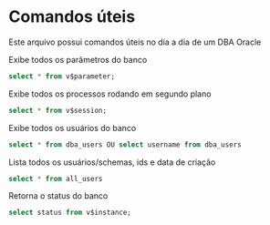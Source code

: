# Comandos úteis

Este arquivo possui comandos úteis no dia a dia de um DBA Oracle


Exibe todos os parâmetros do banco
```sql
select * from v$parameter;
```

Exibe todos os processos rodando em segundo plano
```sql
select * from v$session;
```

Exibe todos os usuários do banco
```sql
select * from dba_users OU select username from dba_users
```

Lista todos os usuários/schemas, ids e data de criação
```sql
select * from all_users
```

Retorna o status do banco
```sql
select status from v$instance;
```
